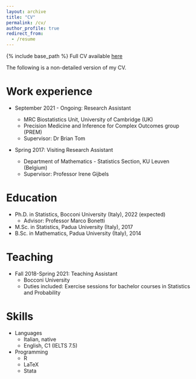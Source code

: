 ```yaml
---
layout: archive
title: "CV"
permalink: /cv/
author_profile: true
redirect_from:
  - /resume
---
```



{% include base_path %} Full CV available [here](/files/cv_Bondi.pdf)

The following is a non-detailed version of my CV.

Work experience
======
* September 2021 - Ongoing: Research Assistant
  * MRC Biostatistics Unit, University of Cambridge (UK)
  * Precision Medicine and Inference for Complex Outcomes group (PREM)
  * Supervisor: Dr Brian Tom

* Spring 2017: Visiting Research Assistant
  * Department of Mathematics - Statistics Section, KU Leuven (Belgium)
  * Supervisor: Professor Irene Gijbels

Education
======
* Ph.D. in Statistics, Bocconi University (Italy), 2022 (expected)
  * Advisor: Professor Marco Bonetti
* M.Sc. in Statistics, Padua University (Italy), 2017
* B.Sc. in Mathematics, Padua University (Italy), 2014

Teaching
======
* Fall 2018-Spring 2021: Teaching Assistant
  * Bocconi University
  * Duties included: Exercise sessions for bachelor courses in Statistics and Probability
  
Skills
======
* Languages
  * Italian, native
  * English, C1 (IELTS 7.5)
* Programming
  * R
  * LaTeX
  * Stata

